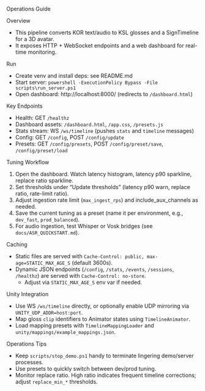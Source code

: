 Operations Guide

Overview
- This pipeline converts KOR text/audio to KSL glosses and a SignTimeline for a 3D avatar.
- It exposes HTTP + WebSocket endpoints and a web dashboard for real-time monitoring.

Run
- Create venv and install deps: see README.md
- Start server: `powershell -ExecutionPolicy Bypass -File scripts\run_server.ps1`
- Open dashboard: http://localhost:8000/ (redirects to `/dashboard.html`)

Key Endpoints
- Health: GET `/healthz`
- Dashboard assets: `/dashboard.html`, `/app.css`, `/presets.js`
- Stats stream: WS `/ws/timeline` (pushes `stats` and `timeline` messages)
- Config: GET `/config`, POST `/config/update`
- Presets: GET `/config/presets`, POST `/config/preset/save`, `/config/preset/load`

Tuning Workflow
1) Open the dashboard. Watch latency histogram, latency p90 sparkline, replace ratio sparkline.
2) Set thresholds under “Update thresholds” (latency p90 warn, replace ratio, rate-limit ratio).
3) Adjust ingestion rate limit (`max_ingest_rps`) and include_aux_channels as needed.
4) Save the current tuning as a preset (name it per environment, e.g., `dev_fast`, `prod_balanced`).
5) For audio ingestion, test Whisper or Vosk bridges (see `docs/ASR_QUICKSTART.md`).

Caching
- Static files are served with `Cache-Control: public, max-age=STATIC_MAX_AGE_S` (default 3600s).
- Dynamic JSON endpoints (`/config`, `/stats`, `/events`, `/sessions`, `/healthz`) are served with `Cache-Control: no-store`.
  - Adjust via `STATIC_MAX_AGE_S` env var if needed.

Unity Integration
- Use WS `/ws/timeline` directly, or optionally enable UDP mirroring via `UNITY_UDP_ADDR=host:port`.
- Map gloss `clip` identifiers to Animator states using `TimelineAnimator`.
- Load mapping presets with `TimelineMappingLoader` and `unity/mappings/example_mappings.json`.

Operations Tips
- Keep `scripts/stop_demo.ps1` handy to terminate lingering demo/server processes.
- Use presets to quickly switch between dev/prod tuning.
- Monitor replace ratio. High ratio indicates frequent timeline corrections; adjust `replace_min_*` thresholds.

